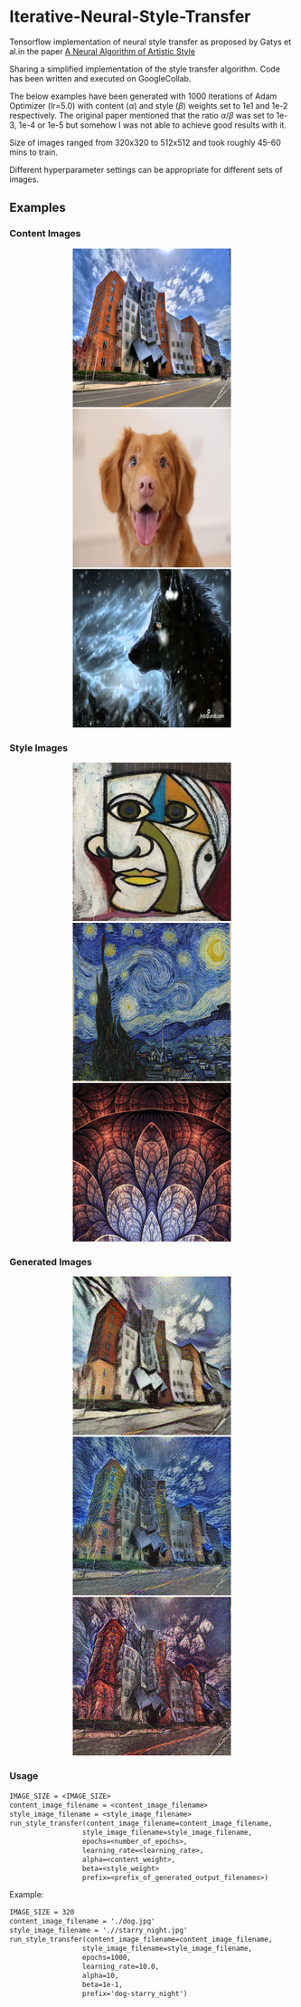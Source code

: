 # Iterative-Neural-Style-Transfer
Tensorflow implementation of neural style transfer as proposed by Gatys et al.in the paper <a href="http://arxiv.org/abs/1508.06576">A Neural Algorithm of Artistic Style</a>

Sharing a simplified implementation of the style transfer algorithm. Code has been written and executed on GoogleCollab.

The below examples have been generated with 1000 iterations of Adam Optimizer (lr=5.0) with content (_&alpha;_) and style (_&beta;_) weights set to 1e1 and 1e-2 respectively.
The original paper mentioned that the ratio _&alpha;_/_&beta;_ was set to 1e-3, 1e-4 or 1e-5 but somehow I was not able to achieve good results with it.

Size of images ranged from 320x320 to 512x512 and took roughly 45-60 mins to train.

Different hyperparameter settings can be appropriate for different sets of images.

## Examples

### Content Images

<p align="center">
<img src="images/content/building.jpg" width="280" height="280"/>
<img src="images/content/dog.jpg" width="280" height="280"/>
<img src="images/content/wolf.jpg" width="280" height="280"/>
</p>

### Style Images

<p align="center">
<img src="images/style/cubist.jpg" width="280" height="280"/>
<img src="images/style/starry_night.jpg" width="280" height="280"/>
<img src="images/style/patterned_leaves.jpg" width="280" height="280"/>
</p>

### Generated Images

<p align="center">
<img src="images/cubist_style_transfers/building-cubist_1000.jpg" width="280" height="280"/>
<img src="images/starry_night_style_transfers/building-starry_night_1000.jpg" width="280" height="280"/>
<img src="images/patterned_leaves_style_transfers/building-patterned_leaves_1000.jpg" width="280" height="280"/>
</p>



### Usage
```
IMAGE_SIZE = <IMAGE_SIZE>
content_image_filename = <content_image_filename>
style_image_filename = <style_image_filename>
run_style_transfer(content_image_filename=content_image_filename,
                  style_image_filename=style_image_filename,
                  epochs=<number_of_epochs>,
                  learning_rate=<learning_rate>,
                  alpha=<content_weight>,
                  beta=<style_weight>
                  prefix=<prefix_of_generated_output_filenames>)
```

Example:
```
IMAGE_SIZE = 320
content_image_filename = './dog.jpg'
style_image_filename = './/starry_night.jpg'
run_style_transfer(content_image_filename=content_image_filename,
                  style_image_filename=style_image_filename,
                  epochs=1000,
                  learning_rate=10.0,
                  alpha=10,
                  beta=1e-1,
                  prefix='dog-starry_night')
``` 
